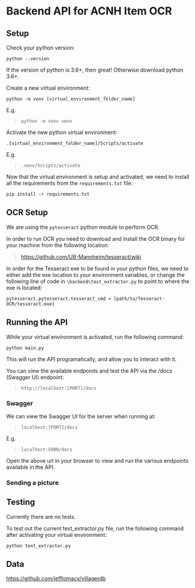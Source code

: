 # Backend API for ACNH Item OCR

## Setup

Check your python version:

```
python --version
```

If the version of python is 3.6+, then great! Otherwise download python 3.6+.

Create a new virtual environment:

```
python -m venv [virtual_environment_folder_name]
```

E.g.

> `python -m venv venv`

Activate the new python virtual environment:

```
.[virtual_environment_folder_name]/Scripts/activate
```

E.g.

> `.venv/Scripts/activate`

Now that the virtual environment is setup and activated, we need to install all the requirements from the `requirements.txt` file:

```
pip install -r requirements.txt
```

## OCR Setup

We are using the `pytesseract` python module to perform OCR.

In order to run OCR you need to download and install the OCR binary for your machine from the following location:

> https://github.com/UB-Mannheim/tesseract/wiki

In order for the Tesseract exe to be found in your python files, we need to either add the exe location to your environment variables, or change the following line of code in `\backend\text_extractor.py` to point to where the exe is located:

```
pytesseract.pytesseract.tesseract_cmd = [path/to/Tesseract-OCR/tesseract.exe]
```

## Running the API

While your virtual environment is activated, run the following command:

```
python main.py
```

This will run the API programatically, and allow you to interact with it.

You can view the available endpoints and test the API via the /docs (Swagger UI) endpoint:

> `http://localhost:[PORT]/docs`

### Swagger

We can view the Swagger UI for the server when running at:

> `localhost:[PORT]/docs`

E.g.

> `localhost:5000/docs`

Open the above url in your browser to view and run the various endpoints available in the API.

### Sending a picture

## Testing

Currently there are no tests.

To test out the current text_extractor.py file, run the following command after activating your virtual environment:

```
python text_extractor.py
```

## Data

https://github.com/jefflomacy/villagerdb
